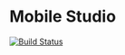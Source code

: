# Mobile Studio

[![Build Status](https://travis-ci.org/LynxITDigital/AndroidStudioMobile.svg?branch=master)](https://travis-ci.org/LynxITDigital/AndroidStudioMobile)

